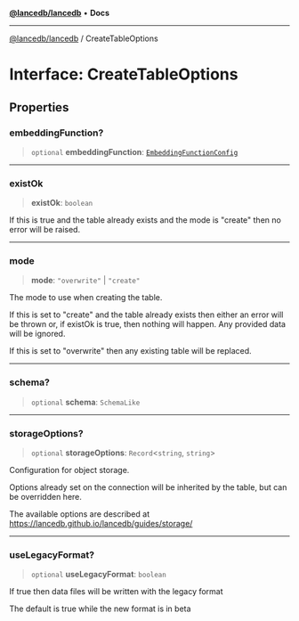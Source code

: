 [**@lancedb/lancedb**](../README.md) • **Docs**

***

[@lancedb/lancedb](../globals.md) / CreateTableOptions

# Interface: CreateTableOptions

## Properties

### embeddingFunction?

> `optional` **embeddingFunction**: [`EmbeddingFunctionConfig`](../namespaces/embedding/interfaces/EmbeddingFunctionConfig.md)

***

### existOk

> **existOk**: `boolean`

If this is true and the table already exists and the mode is "create"
then no error will be raised.

***

### mode

> **mode**: `"overwrite"` \| `"create"`

The mode to use when creating the table.

If this is set to "create" and the table already exists then either
an error will be thrown or, if existOk is true, then nothing will
happen.  Any provided data will be ignored.

If this is set to "overwrite" then any existing table will be replaced.

***

### schema?

> `optional` **schema**: `SchemaLike`

***

### storageOptions?

> `optional` **storageOptions**: `Record`&lt;`string`, `string`&gt;

Configuration for object storage.

Options already set on the connection will be inherited by the table,
but can be overridden here.

The available options are described at https://lancedb.github.io/lancedb/guides/storage/

***

### useLegacyFormat?

> `optional` **useLegacyFormat**: `boolean`

If true then data files will be written with the legacy format

The default is true while the new format is in beta

